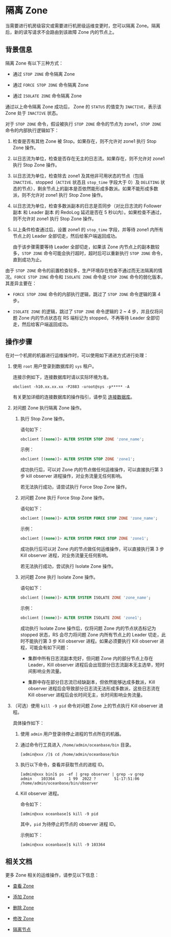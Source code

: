 # 隔离 Zone

当需要进行机房级容灾或需要进行机房级运维变更时，您可以隔离 Zone。隔离后，新的读写请求不会路由到该故障 Zone 内的节点上。

## 背景信息

隔离 Zone 有以下三种方式：

* 通过 `STOP ZONE` 命令隔离 Zone

* 通过 `FORCE STOP ZONE` 命令隔离 Zone

* 通过 `ISOLATE ZONE` 命令隔离 Zone

通过以上命令隔离 Zone 成功后， Zone 的 `STATUS` 的值变为 `INACTIVE`，表示该 Zone 处于 `INACTIVE` 状态。

对于 `STOP ZONE` 命令，假设被执行 `STOP ZONE` 命令的节点为 zone1，`STOP ZONE` 命令的内部执行逻辑如下：

1. 检查是否有其他 Zone 被 Stop。如果存在，则不允许对 zone1 执行 Stop Zone 操作。

2. 以日志流为单位，检查是否存在无主的日志流。如果存在，则不允许对 zone1 执行 Stop Zone 操作。

3. 以日志流为单位，检查除去 zone1 及其他非可用状态的节点（包括 `INACTIVE`、stopped（`ACTIVE` 状态且 `stop_time` 字段大于 0）及 `DELETING` 状态的节点），剩余节点上的副本是否依然能形成多数派。如果不能形成多数派，则不允许对 zone1 执行 Stop Zone 操作。

4. 以日志流为单位，检查多数派副本的日志是否同步（对比日志流的 Follower 副本 和 Leader 副本 的 RedoLog 延迟是否在 5 秒以内）。如果检查不通过，则不允许对 zone1 执行 Stop Zone 操作。

5. 以上条件检查通过后，设置 zone1 的 `stop_time` 字段，并等待 zone1 内所有节点上的 Leader 全部切走，然后给客户端返回成功。

   由于该步骤需要等待 Leader 全部切走，如果该 Zone 内节点上的副本数较多，`STOP ZONE` 命令可能会执行超时，超时后可以重新执行 `STOP ZONE` 命令，直到成功为止。

由于 `STOP ZONE` 命令的前置检查较多，生产环境存在检查不通过而无法隔离的情况。`FORCE STOP ZONE` 命令和 `ISOLATE ZONE` 命令是 `STOP ZONE` 命令的弱化版本，其差异主要在：

* `FORCE STOP ZONE` 命令的内部执行逻辑，跳过了 `STOP ZONE` 命令逻辑的第 4 步。

* `ISOLATE ZONE` 的逻辑，跳过了 `STOP ZONE` 命令逻辑的 2 ~ 4 步，并且仅将问题 Zone 内的节点状态在 RS 端标记为 stopped，不再等待 Leader 全部切走，然后给客户端返回成功。


## 操作步骤

在对一个机房的机器进行运维操作时，可以使用如下递进方式进行处理：

1. 使用 `root` 用户登录到数据库的 `sys` 租户。

   连接示例如下，连接数据库时请以实际环境为准。

   ```shell
   obclient -h10.xx.xx.xx -P2883 -uroot@sys -p***** -A
   ```
   
   有关更加详细的连接数据库的操作指引，请参见 [连接数据库](../../../3.develop/1.application-development-based-on-mysql-mode/1.database-connection-of-mysql/1.connection-mode-overview.md)。

2. 对问题 Zone 执行隔离 Zone 操作。

   1. 执行 Stop Zone 操作。

      语句如下：

      ```sql
      obclient [(none)]> ALTER SYSTEM STOP ZONE 'zone_name';
      ```

      示例：

      ```sql
      obclient [(none)]> ALTER SYSTEM STOP ZONE 'zone1'; 
      ```

      成功执行后，可以对 Zone 内的节点做任何运维操作，可以直接执行第 3 步 kill observer 进程操作，对业务流量无任何影响。
      
      若无法执行成功，请尝试执行 Force Stop Zone 操作。

   2. 对问题 Zone 执行 Force Stop Zone 操作。

      语句如下：

      ```sql
      obclient [(none)]> ALTER SYSTEM FORCE STOP ZONE 'zone_name';
      ```

      示例：

      ```sql
      obclient [(none)]> ALTER SYSTEM FORCE STOP ZONE 'zone1'; 
      ```

      成功执行后可以对 Zone 内的节点做任何运维操作，可以直接执行第 3 步 Kill observer 进程，对业务流量无任何影响。
      
      若无法执行成功，尝试执行 Isolate Zone 操作。

   3. 对问题 Zone 执行 Isolate Zone 操作。

      语句如下：

      ```sql
      obclient [(none)]> ALTER SYSTEM ISOLATE ZONE 'zone_name';
      ```

      示例：

      ```sql
      obclient [(none)]> ALTER SYSTEM ISOLATE ZONE 'zone1'; 
      ```

      成功执行 Isolate Zone 操作后，仅将问题 Zone 内的节点状态标记为 stopped 状态，RS 会尽力将问题 Zone 内所有节点上的 Leader 切走，此时不能执行第 3 步 Kill observer 进程。如果必须要执行 Kill observer 进程，可能会有如下问题：

      * 集群中所有日志流副本完好，但问题 Zone 内的部分节点上存在 Leader，Kill observer 进程后会出现部分日志流副本无主选举，短时间影响业务流量。

      * 集群中存在部分日志流已经缺副本，但依然能够达成多数派，Kill observer 进程后会导致部分日志流无法形成多数派，这些日志流在 Kill observer 进程后会长时间无主，长时间影响业务流量。

3. （可选）使用 `kill -9 pid` 命令对问题 Zone 上的节点执行 Kill observer 进程。

   具体操作如下：

   1. 使用 `admin` 用户登录待停止进程的节点所在的机器。

   2. 通过命令行工具进入 `/home/admin/oceanbase/bin` 目录。

       ```shell
       [admin@xxx /]$ cd /home/admin/oceanbase/bin
       ```

   3. 执行以下命令，查看并获取节点的进程 ID。

      ```shell
      [admin@xxx bin]$ ps -ef | grep observer | grep -v grep
      admin    103364      1 99  2022 ?        51-17:51:06 /home/admin/oceanbase/bin/observer
      ```

   4. Kill observer 进程。

      命令如下：

      ```shell
      [admin@xxx oceanbase]$ kill -9 pid
      ```

      其中，`pid` 为待停止的节点的 observer 进程 ID。

      示例如下：

      ```shell
      [admin@xxx oceanbase]$ kill -9 103364
      ```

## 相关文档

更多 Zone 相关的运维操作，请参见以下信息：

* [查看 Zone](1.view-a-zone.md)

* [添加 Zone](8.add-a-zone.md)

* [删除 Zone](9.delete-a-zone.md)

* [修改 Zone](10.modify-a-zone.md)

* [隔离节点](6.isolation-a-node.md)
